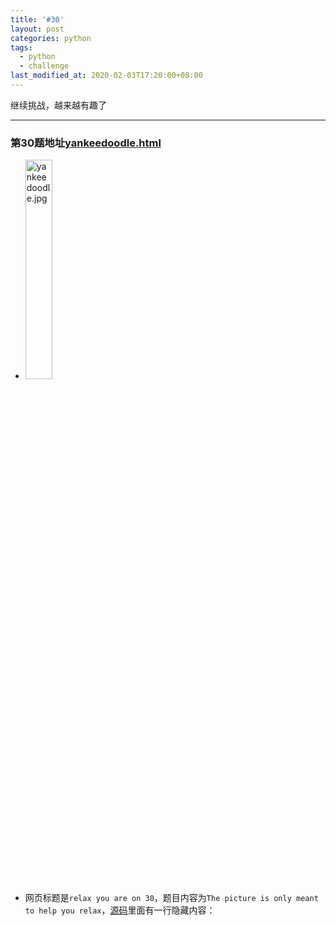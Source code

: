 ```yaml
---
title: '#30'
layout: post
categories: python
tags:
  - python
  - challenge
last_modified_at: 2020-02-03T17:20:00+08:00
---
```


继续挑战，越来越有趣了

---
### 第30题地址[yankeedoodle.html](http://www.pythonchallenge.com/pc/ring/yankeedoodle.html)
* <img src="http://repeat:switch@www.pythonchallenge.com/pc/ring/yankeedoodle.jpg" alt="yankeedoodle.jpg" width="30%" height="30%">
* 网页标题是`relax you are on 30`，题目内容为`The picture is only meant to help you relax`，[源码](view-source:http://www.pythonchallenge.com/pc/ring/yankeedoodle.html)里面有一行隐藏内容：
> <!-- while you look at the csv file --\>

很明显了，标题没有什么用，说这题是休息的，题目内容也说图片是帮助休息的，就只有提示里面那句话有用了，也就是下载[yankeedoodle.csv](http://www.pythonchallenge.com/pc/ring/yankeedoodle.csv)了：


```python
import requests

with requests.Session() as sess:
    sess.auth = ('repeat', 'switch')
    response = sess.get('http://www.pythonchallenge.com/pc/ring/yankeedoodle.csv').text
print(response[:200])
```

    0.82207, 0.91181, 0.88563, 0.78018, 0.64716, 0.34371, 0.28306, 0.21141,
    0.12154, 0.29302, 0.22339, 0.22462, 0.27513, 0.34526, 0.67971, 0.78513,
    0.96414, 0.72911, 0.99316, 0.72118, 0.90557, 0.98607, 0.


这个`csv`里面就是一些逗号分隔的数，看上去没什么规律，但都是**0-1**之间的数。应该就是一张图片了，只不过像素值归一化了。


```python
yankeedoodle = [f.strip() for f in response.split(',')]
print('count:', len(yankeedoodle))
```

    count: 7367


接下来就是找出图像的大小（质因数分解）：


```python
def prime_factor(n: int) -> tuple:
    factors = []
    while n > 1:
        for i in range(2, n // 2 + 1):
            if n % i == 0:
                factors.append(i)
                n //= i
                break
        else:
            factors.append(n)
            break
    return tuple(factors)

print(prime_factor(len(yankeedoodle)))
```

    (53, 139)


只有一种分解方式：$$7367=53\times139$$。所以图像大小为`(53, 139)`：


```python
from PIL import Image

img = Image.new('L', prime_factor(len(yankeedoodle)))
img.putdata([float(p) for p in yankeedoodle], 256)
img
```




![png]({{site.baseurl}}/images/30_yankeedoodle_files/30_yankeedoodle_8_0.png)



需要翻转一下：


```python
img = img.transpose(Image.FLIP_LEFT_RIGHT).transpose(Image.ROTATE_90)
img
```




![png]({{site.baseurl}}/images/30_yankeedoodle_files/30_yankeedoodle_10_0.png)



写的是$$n=str(x[i])[5]+str(x[i+1])[5]+str(x[i+2])[6]$$，所以是三个数值一组，连成一个字符串：


```python
x = yankeedoodle
encoded_str = [str(x[i])[5] + str(x[i + 1])[5] + str(x[i + 2])[6] for i in range(0, len(x) // 3 * 3, 3)]
print(encoded_str[:20])
```

    ['083', '111', '044', '032', '121', '111', '117', '032', '102', '111', '117', '110', '100', '032', '116', '104', '101', '032', '104', '105']


这个也像是字节码，翻译一下：


```python
decoded_str = bytes(int(s) for s in encoded_str)
print(decoded_str.decode()[:200])
```

    So, you found the hidden message.
    There is lots of room here for a long message, but we only need very little space to say "look at grandpa", so the rest is just garbage. 
    VTZ.l'tf*Om@I"p]#R`cWEBZ40o


所以，我们切换地址到[grandpa.html](http://www.pythonchallenge.com/pc/ring/grandpa.html)，来到了下一题。

### 总结：这一题仍然需要一些观察力足矣。
###### 本题代码地址[30_yankeedoodle.ipynb](https://github.com/StevenPZChan/pythonchallenge/blob/notebook/nbfiles/30_yankeedoodle.ipynb)
